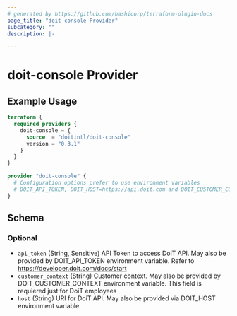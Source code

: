 ```yaml
---
# generated by https://github.com/hashicorp/terraform-plugin-docs
page_title: "doit-console Provider"
subcategory: ""
description: |-
  
---
```


# doit-console Provider



## Example Usage

```terraform
terraform {
  required_providers {
    doit-console = {
      source  = "doitintl/doit-console"
      version = "0.3.1"
    }
  }
}

provider "doit-console" {
  # Configuration options prefer to use environment variables
  # DOIT_API_TOKEN, DOIT_HOST=https://api.doit.com and DOIT_CUSTOMER_CONTEXT
}
```

<!-- schema generated by tfplugindocs -->
## Schema

### Optional

- `api_token` (String, Sensitive) API Token to access DoiT API. May also be provided by DOIT_API_TOKEN environment variable. Refer to https://developer.doit.com/docs/start
- `customer_context` (String) Customer context. May also be provided by DOIT_CUSTOMER_CONTEXT environment variable. This field is requiered just for DoiT employees
- `host` (String) URI for DoiT API. May also be provided via DOIT_HOST environment variable.
